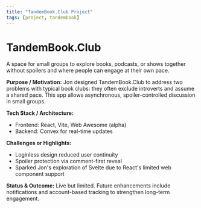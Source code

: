 ```yaml
---
title: "TandemBook.Club Project"
tags: [project, tandembook]
---
```


# TandemBook.Club

A space for small groups to explore books, podcasts, or shows together without spoilers and where people can engage at their own pace.

**Purpose / Motivation:**
Jon designed TandemBook.Club to address two problems with typical book clubs: they often exclude introverts and assume a shared pace. This app allows asynchronous, spoiler-controlled discussion in small groups.

**Tech Stack / Architecture:**

- Frontend: React, Vite, Web Awesome (alpha)
- Backend: Convex for real-time updates

**Challenges or Highlights:**

- Loginless design reduced user continuity
- Spoiler protection via comment-first reveal
- Sparked Jon's exploration of Svelte due to React's limited web component support

**Status & Outcome:**
Live but limited. Future enhancements include notifications and account-based tracking to strengthen long-term engagement.
